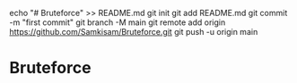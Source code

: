 echo "# Bruteforce" >> README.md
git init
git add README.md
git commit -m "first commit"
git branch -M main
git remote add origin https://github.com/Samkisam/Bruteforce.git
git push -u origin main
# Bruteforce
